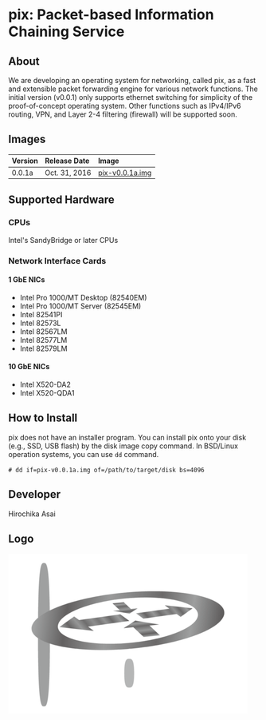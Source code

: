 # pix: Packet-based Information Chaining Service

## About
We are developing an operating system for networking, called pix, as a fast
and extensible packet forwarding engine for various network functions.
The initial version (v0.0.1) only supports ethernet switching for simplicity
of the proof-of-concept operating system.  Other functions such as IPv4/IPv6
routing, VPN, and Layer 2-4 filtering (firewall) will be supported soon.

## Images
| Version | Release Date  | Image      |
| :-------| :------------ | :--------- |
| 0.0.1a  | Oct. 31, 2016 | [pix-v0.0.1a.img](https://pix.jar.jp/images/pix-v0.0.1a.img "pix-v0.0.1a.img") |

## Supported Hardware

### CPUs
Intel's SandyBridge or later CPUs

### Network Interface Cards
#### 1 GbE NICs
* Intel Pro 1000/MT Desktop (82540EM)
* Intel Pro 1000/MT Server (82545EM)
* Intel 82541PI
* Intel 82573L
* Intel 82567LM
* Intel 82577LM
* Intel 82579LM
#### 10 GbE NICs
* Intel X520-DA2
* Intel X520-QDA1

## How to Install
pix does not have an installer program.  You can install pix onto your disk
(e.g., SSD, USB flash) by the disk image copy command.
In BSD/Linux operation systems, you can use ```dd``` command.

```
# dd if=pix-v0.0.1a.img of=/path/to/target/disk bs=4096
```

## Developer
Hirochika Asai

## Logo
![Alt text](pix.png?raw=true "pix")
